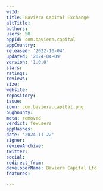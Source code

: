 ```yaml
---
wsId: 
title: Baviera Capital Exchange
altTitle: 
authors: 
users: 50
appId: com.baviera.capital
appCountry: 
released: '2022-10-04'
updated: '2024-04-09'
version: '1.0.0'
stars: 
ratings: 
reviews: 
size: 
website: 
repository: 
issue: 
icon: com.baviera.capital.png
bugbounty: 
meta: removed
verdict: fewusers
appHashes: 
date: '2024-11-22'
signer: 
reviewArchive: 
twitter: 
social: 
redirect_from: 
developerName: Baviera Capital Ltd
features: 

---
```


